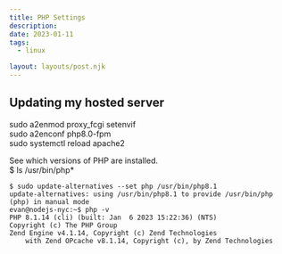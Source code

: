 ```yaml
---
title: PHP Settings
description:
date: 2023-01-11
tags:
  - linux

layout: layouts/post.njk
---
```


## Updating my hosted server
sudo a2enmod proxy_fcgi setenvif  
sudo a2enconf php8.0-fpm  
sudo systemctl reload apache2  

See which versions of PHP are installed.  
$ ls /usr/bin/php*
  
```
$ sudo update-alternatives --set php /usr/bin/php8.1 
update-alternatives: using /usr/bin/php8.1 to provide /usr/bin/php (php) in manual mode
evan@nodejs-nyc:~$ php -v
PHP 8.1.14 (cli) (built: Jan  6 2023 15:22:36) (NTS)
Copyright (c) The PHP Group
Zend Engine v4.1.14, Copyright (c) Zend Technologies
    with Zend OPcache v8.1.14, Copyright (c), by Zend Technologies

```
